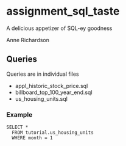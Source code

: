 # assignment_sql_taste
A delicious appetizer of SQL-ey goodness

Anne Richardson


## Queries

Queries are in individual files

- appl_historic_stock_price.sql
- billboard_top_100_year_end.sql
- us_housing_units.sql

### Example

```
SELECT *
  FROM tutorial.us_housing_units
  WHERE month = 1
```
